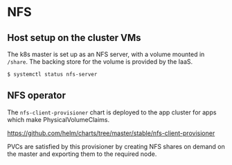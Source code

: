 # NFS

## Host setup on the cluster VMs

The k8s master is set up as an NFS server, with a volume mounted in `/share`.
The backing store for the volume is provided by the IaaS.

```
$ systemctl status nfs-server
```

## NFS operator

The `nfs-client-provisioner` chart is deployed to the app cluster for apps
which make PhysicalVolumeClaims.

https://github.com/helm/charts/tree/master/stable/nfs-client-provisioner

PVCs are satisfied by this provisioner by creating NFS shares on demand on the
master and exporting them to the required node.
